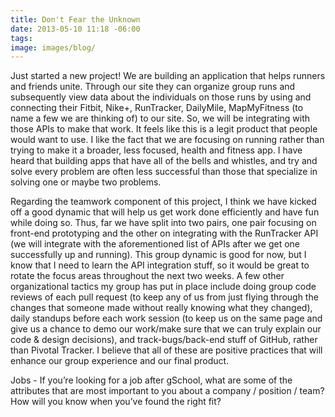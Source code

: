 ```yaml
---
title: Don't Fear the Unknown
date: 2013-05-10 11:18 -06:00
tags:
image: images/blog/
---
```


Just started a new project!  We are building an application that helps runners and friends unite.  Through our site they can organize group runs and subsequently view data about the individuals on those runs by using and connecting their Fitbit, Nike+, RunTracker, DailyMile, MapMyFitness (to name a few we are thinking of) to our site.  So, we will be integrating with those APIs to make that work.  It feels like this is a legit product that people would want to use.  I like the fact that we are focusing on running rather than trying to make it a broader, less focused, health and fitness app.  I have heard that building apps that have all of the bells and whistles, and try and solve every problem are often less successful than those that specialize in solving one or maybe two problems.

Regarding the teamwork component of this project, I think we have kicked off a good dynamic that will help us get work done efficiently and have fun while doing so.  Thus, far we have split into two pairs, one pair focusing on front-end prototyping and the other on integrating with the RunTracker API (we will integrate with the aforementioned list of APIs after we get one successfully up and running).  This group dynamic is good for now, but I know that I need to learn the API integration stuff, so it would be great to rotate the focus areas throughout the next two weeks.  A few other organizational tactics my group has put in place include doing group code reviews of each pull request (to keep any of us from just flying through the changes that someone made without really knowing what they changed), daily standups before each work session (to keep us on the same page and give us a chance to demo our work/make sure that we can truly explain our code & design decisions), and track-bugs/back-end stuff of GitHub, rather than Pivotal Tracker.  I believe that all of these are positive practices that will enhance our group experience and our final product.

Jobs - If you’re looking for a job after gSchool, what are some of the attributes that are most important to you about a company / position / team? How will you know when you’ve found the right fit?
